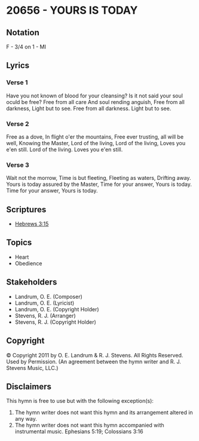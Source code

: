# 20656 - YOURS IS TODAY

## Notation

F - 3/4 on 1 - MI

## Lyrics

### Verse 1

Have you not known of blood for your cleansing? Is it not said your soul oculd be free? Free from all care And soul rending anguish, Free from all darkness, Light but to see. Free from all darkness. Light but to see.

### Verse 2

Free as a dove, In flight o'er the mountains, Free ever trusting, all will be well, Knowing the Master, Lord of the living, Lord of the living, Loves you e'en still. Lord of the living. Loves you e'en still.

### Verse 3

Wait not the morrow, Time is but fleeting, Fleeting as waters, Drifting away. Yours is today assured by the Master, Time for your answer, Yours is today. Time for your answer, Yours is today.


## Scriptures

- [Hebrews 3:15](https://www.biblegateway.com/passage/?search=Hebrews%203%3A15)

## Topics

- Heart
- Obedience

## Stakeholders

- Landrum, O. E. (Composer)
- Landrum, O. E. (Lyricist)
- Landrum, O. E. (Copyright Holder)
- Stevens, R. J. (Arranger)
- Stevens, R. J. (Copyright Holder)

## Copyright

© Copyright 2011 by O. E. Landrum & R. J. Stevens. All Rights Reserved. Used by Permission.
(An agreement between the hymn writer and R. J. Stevens Music, LLC.)

## Disclaimers

This hymn is free to use but with the following exception(s):
1. The hymn writer does not want this hymn and its arrangement altered in any way.
2. The hymn writer does not want this hymn accompanied with instrumental music.
Ephesians 5:19; Colossians 3:16

